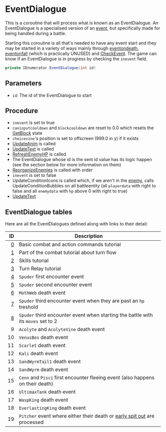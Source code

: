 # EventDialogue
This is a coroutine that will process what is known as an EventDialogue. An EventDialogue is a specialised version of an [event](../../Enums%20and%20IDs/Events.md), but specifically made for being handled during a battle. 

Starting this coroutine is all that's needed to have any event start and they may be started in a variety of ways mainly through [eventondeath](../Actors%20states/Enemy%20features.md#eventondeath), [eventonfall](../Actors%20states/Enemy%20features.md#eventonfall) (which is practically UNUSED) and [CheckEvent](Update%20flows/Controlled%20flow.md#checkevent). The game can know if an EventDialogue is in progress by checking the `inevent` field.

```cs
private IEnumerator EventDialogue(int id)
```

## Parameters

- `id`: The id of the EventDialogue to start

## Procedure

- `inevent` is set to true
- `caninputcooldown` and `blockcooldown` are reset to 0.0 which resets the [GetBlock](GetBlock.md) state
- `choicevine`'s position is set to offscreen (999.0 in y) if it exists
- [UpdateAnim](../Visual%20rendering/UpdateAnim.md) is called
- [UpdateText](../Visual%20rendering/UpdateText.md) is called
- [RefreshEnemyHP](../Visual%20rendering/RefreshEnemyHP.md) is called
- The EventDialogue whose id is the sent id value has its logic happen (see the section below for more information on them)
- [ReorganizeEnemies](../../Actors%20states/Enemy%20party%20members/ReorganizeEnemies.md) is called with order
- `inevent` is set to false
- UpdateConditionIcons is called which, if we aren't in the [enemy](Main%20turn%20life%20cycle.md#enemy-phase), calls UpdateConditionBubbles on all battleentity (all `playerdata` with right to false and all `enemydata` with `hp` above 0 with right to true)
- [UpdateText](../Visual%20rendering/UpdateText.md)

## EventDialogue tables
Here are all the EventDialogues defined along with links to their detail:

|ID|Description|
|-:|-----------|
|[0](Combat%20tutorials.md#eventdialogue-0)|Basic combat and action commands tutorial|
|[1](Combat%20tutorials.md#eventdialogue-1)|Part of the combat tutorial about turn flow|
|[2](Combat%20tutorials.md#eventdialogue-2)|Skills tutorial|
|[3](Combat%20tutorials.md#eventdialogue-3)|Turn Relay tutorial|
|[4](EventDialogues/Spuder.md#eventdialogue-4)|`Spuder` first encounter event|
|[5](EventDialogues/Spuder.md#eventdialogue-5)|`Spuder` second encounter event|
|[6](EventDialogues/Spuder.md#eventdialogue-6)|`MothWeb` death event|
|[7](EventDialogues/Spuder.md#eventdialogue-7)|`Spuder` third encounter event when they are past an `hp` treshold|
|[8](EventDialogues/Spuder.md#eventdialogue-8)|`Spuder` third encounter event when starting the battle with its `moves` set to 2|
|9|`Acolyte` and `AcolyteVine` death event|
|10|`VenusBos` death event|
|11|`Scarlet` death event|
|12|`Kali` death event|
|13|`SandWyrmTail1` death event|
|14|`SandWyrm` death event|
|15|`Cenn` and `Pisci` first encounter fleeing event (also happens on their death)|
|16|`UltimaxTank` death event|
|17|`WaspKing` death event|
|18|`EverlastingKing` death event|
|19|`Pitcher` event where either their death or [early spit out](../Actors%20states/BattleCondition/Eaten.md#spitout) are processed|
